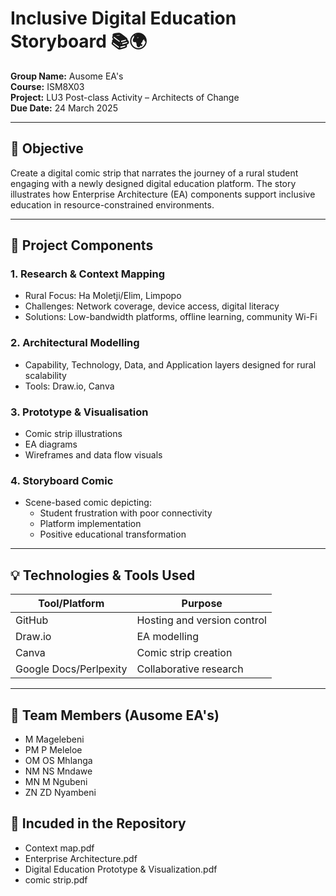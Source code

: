 # Inclusive Digital Education Storyboard 📚🌍

**Group Name:** Ausome EA's  
**Course:** ISM8X03  
**Project:** LU3 Post-class Activity – Architects of Change  
**Due Date:** 24 March 2025

---

## 🎯 Objective

Create a digital comic strip that narrates the journey of a rural student engaging with a newly designed digital education platform. The story illustrates how Enterprise Architecture (EA) components support inclusive education in resource-constrained environments.

---

## 🧩 Project Components

### 1. Research & Context Mapping
- Rural Focus: Ha Moletji/Elim, Limpopo
- Challenges: Network coverage, device access, digital literacy
- Solutions: Low-bandwidth platforms, offline learning, community Wi-Fi

### 2. Architectural Modelling
- Capability, Technology, Data, and Application layers designed for rural scalability
- Tools: Draw.io, Canva

### 3. Prototype & Visualisation
- Comic strip illustrations
- EA diagrams
- Wireframes and data flow visuals

### 4. Storyboard Comic
- Scene-based comic depicting:
  - Student frustration with poor connectivity
  - Platform implementation
  - Positive educational transformation

---

## 💡 Technologies & Tools Used

| Tool/Platform           | Purpose                        |
|---------------------    |--------------------------------|
| GitHub                  | Hosting and version control    |
| Draw.io                 | EA modelling                   |
| Canva                   | Comic strip creation           |
| Google Docs/Perlpexity  | Collaborative research         |
---

## 👥 Team Members (Ausome EA's)

-  M Magelebeni
-  PM P Meleloe
-  OM OS Mhlanga
-  NM NS Mndawe
-  MN M Ngubeni
-  ZN ZD Nyambeni

## 📁 Incuded in the Repository
- Context map.pdf
- Enterprise Architecture.pdf
- Digital Education Prototype & Visualization.pdf
- comic strip.pdf
